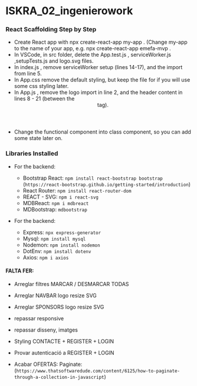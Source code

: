 # ISKRA_02_ingenierowork

### React Scaffolding Step by Step

- Create React app with npx create-react-app my-app . (Change my-app to the name of your app, e.g. npx create-react-app emefa-mvp .
- In VSCode, in src folder, delete the App.test.js , serviceWorker.js ,setupTests.js and logo.svg files.
- In index.js , remove serviceWorker setup (lines 14-17), and the import from line 5.
- In App.css remove the default styling, but keep the file for if you will use some css styling later.
- In App.js , remove the logo import in line 2, and the header content in lines 8 - 21 (between the <header> tag).
- Change the functional component into class component, so you can add some state later on.

### Libraries Installed

- For the backend:

  - Bootstrap React: `npm install react-bootstrap bootstrap` (`https://react-bootstrap.github.io/getting-started/introduction`)
  - React Router: `npm install react-router-dom`
  - REACT - SVG: `npm i react-svg`
  - MDBReact: `npm i mdbreact`
  - MDBootstrap: `mdbootstrap`

- For the backend:
  - Express: `npx express-generator`
  - Mysql: `npm install mysql`
  - Nodemon: `npm install nodemon`
  - DotEnv: `npm install dotenv`
  - Axios: `npm i axios`

#### FALTA FER:

- Arreglar filtres MARCAR / DESMARCAR TODAS
- Arreglar NAVBAR logo resize SVG
- Arreglar SPONSORS logo resize SVG
- repassar responsive
- repassar disseny, imatges
- Styling CONTACTE + REGISTER + LOGIN
- Provar autenticació a REGISTER + LOGIN

- Acabar OFERTAS: Paginate: (`https://www.thatsoftwaredude.com/content/6125/how-to-paginate-through-a-collection-in-javascript`)
